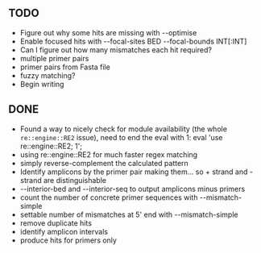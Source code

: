 TODO
----

* Figure out why some hits are missing with --optimise
* Enable focused hits with --focal-sites BED --focal-bounds INT[:INT]
* Can I figure out how many mismatches each hit required?
* multiple primer pairs
* primer pairs from Fasta file
* fuzzy matching?
* Begin writing


DONE
----

* Found a way to nicely check for module availability (the whole `re::engine::RE2` issue), need to end the eval with 1: eval 'use re::engine::RE2; 1';
* using re::engine::RE2 for much faster regex matching
* simply reverse-complement the calculated pattern
* Identify amplicons by the primer pair making them... so + strand and - strand are distinguishable
* --interior-bed and --interior-seq to output amplicons minus primers
* count the number of concrete primer sequences with --mismatch-simple
* settable number of mismatches at 5' end with --mismatch-simple
* remove duplicate hits
* identify amplicon intervals
* produce hits for primers only

